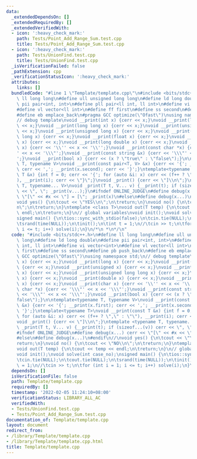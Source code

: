 ```yaml
---
data:
  _extendedDependsOn: []
  _extendedRequiredBy: []
  _extendedVerifiedWith:
  - icon: ':heavy_check_mark:'
    path: Tests/Point_Add_Range_Sum.test.cpp
    title: Tests/Point_Add_Range_Sum.test.cpp
  - icon: ':heavy_check_mark:'
    path: Tests/UnionFind.test.cpp
    title: Tests/UnionFind.test.cpp
  _isVerificationFailed: false
  _pathExtension: cpp
  _verificationStatusIcon: ':heavy_check_mark:'
  attributes:
    links: []
  bundledCode: "#line 1 \"Template/template.cpp\"\n#include <bits/stdc++.h>\n#define\
    \ ll long long\n#define ull unsigned long long\n#define ld long double\n#define\
    \ pii pair<int, int>\n#define pll pair<ll int, ll int>\n#define vi vector<int>\n\
    #define vl vector<ll int>\n#define ff first\n#define ss second\n#define pb push_back\n\
    #define eb emplace_back\n#pragma GCC optimize(\"Ofast\")\nusing namespace std;\n\
    // debug template\nvoid __print(int x) {cerr << x;}\nvoid __print(long x) {cerr\
    \ << x;}\nvoid __print(long long x) {cerr << x;}\nvoid __print(unsigned x) {cerr\
    \ << x;}\nvoid __print(unsigned long x) {cerr << x;}\nvoid __print(unsigned long\
    \ long x) {cerr << x;}\nvoid __print(float x) {cerr << x;}\nvoid __print(double\
    \ x) {cerr << x;}\nvoid __print(long double x) {cerr << x;}\nvoid __print(char\
    \ x) {cerr << '\\'' << x << '\\'';}\nvoid __print(const char *x) {cerr << '\\\"\
    ' << x << '\\\"';}\nvoid __print(const string &x) {cerr << '\\\"' << x << '\\\"\
    ';}\nvoid __print(bool x) {cerr << (x ? \"true\" : \"false\");}\n\ntemplate<typename\
    \ T, typename V>\nvoid __print(const pair<T, V> &x) {cerr << '{'; __print(x.first);\
    \ cerr << ','; __print(x.second); cerr << '}';}\ntemplate<typename T>\nvoid __print(const\
    \ T &x) {int f = 0; cerr << '{'; for (auto &i: x) cerr << (f++ ? \",\" : \"\"\
    ), __print(i); cerr << \"}\";}\nvoid _print() {cerr << \"]\\n\";}\ntemplate <typename\
    \ T, typename... V>\nvoid _print(T t, V... v) {__print(t); if (sizeof...(v)) cerr\
    \ << \", \"; _print(v...);}\n#ifndef ONLINE_JUDGE\n#define debug(x...) cerr <<\
    \ \"[\" << #x << \"] = [\"; _print(x)\n#else\n#define debug(x...)\n#endif\n//\n\
    void yes() {\n\tcout << \"YES\\n\";\n\treturn;\n}\nvoid no() {\n\tcout << \"NO\\\
    n\";\n\treturn;\n}\ntemplate <class T>\nvoid out(T temp) {\n\tcout << temp <<\
    \ endl;\n\treturn;\n}\n// global variables\nvoid init();\nvoid solve(int case_no);\n\
    signed main() {\n\tios::sync_with_stdio(false);\n\tcin.tie(NULL);\n\tcout.tie(NULL);\n\
    \tsrand(time(NULL));\n\tinit();\n\tint t = 1;\n//\tcin >> t;\n\tfor (int i = 1;\
    \ i <= t; i++) solve(i);\n}\n/*\n *\n*/\n"
  code: "#include <bits/stdc++.h>\n#define ll long long\n#define ull unsigned long\
    \ long\n#define ld long double\n#define pii pair<int, int>\n#define pll pair<ll\
    \ int, ll int>\n#define vi vector<int>\n#define vl vector<ll int>\n#define ff\
    \ first\n#define ss second\n#define pb push_back\n#define eb emplace_back\n#pragma\
    \ GCC optimize(\"Ofast\")\nusing namespace std;\n// debug template\nvoid __print(int\
    \ x) {cerr << x;}\nvoid __print(long x) {cerr << x;}\nvoid __print(long long x)\
    \ {cerr << x;}\nvoid __print(unsigned x) {cerr << x;}\nvoid __print(unsigned long\
    \ x) {cerr << x;}\nvoid __print(unsigned long long x) {cerr << x;}\nvoid __print(float\
    \ x) {cerr << x;}\nvoid __print(double x) {cerr << x;}\nvoid __print(long double\
    \ x) {cerr << x;}\nvoid __print(char x) {cerr << '\\'' << x << '\\'';}\nvoid __print(const\
    \ char *x) {cerr << '\\\"' << x << '\\\"';}\nvoid __print(const string &x) {cerr\
    \ << '\\\"' << x << '\\\"';}\nvoid __print(bool x) {cerr << (x ? \"true\" : \"\
    false\");}\n\ntemplate<typename T, typename V>\nvoid __print(const pair<T, V>\
    \ &x) {cerr << '{'; __print(x.first); cerr << ','; __print(x.second); cerr <<\
    \ '}';}\ntemplate<typename T>\nvoid __print(const T &x) {int f = 0; cerr << '{';\
    \ for (auto &i: x) cerr << (f++ ? \",\" : \"\"), __print(i); cerr << \"}\";}\n\
    void _print() {cerr << \"]\\n\";}\ntemplate <typename T, typename... V>\nvoid\
    \ _print(T t, V... v) {__print(t); if (sizeof...(v)) cerr << \", \"; _print(v...);}\n\
    #ifndef ONLINE_JUDGE\n#define debug(x...) cerr << \"[\" << #x << \"] = [\"; _print(x)\n\
    #else\n#define debug(x...)\n#endif\n//\nvoid yes() {\n\tcout << \"YES\\n\";\n\t\
    return;\n}\nvoid no() {\n\tcout << \"NO\\n\";\n\treturn;\n}\ntemplate <class T>\n\
    void out(T temp) {\n\tcout << temp << endl;\n\treturn;\n}\n// global variables\n\
    void init();\nvoid solve(int case_no);\nsigned main() {\n\tios::sync_with_stdio(false);\n\
    \tcin.tie(NULL);\n\tcout.tie(NULL);\n\tsrand(time(NULL));\n\tinit();\n\tint t\
    \ = 1;\n//\tcin >> t;\n\tfor (int i = 1; i <= t; i++) solve(i);\n}\n/*\n *\n*/\n"
  dependsOn: []
  isVerificationFile: false
  path: Template/template.cpp
  requiredBy: []
  timestamp: '2022-02-05 11:24:10+08:00'
  verificationStatus: LIBRARY_ALL_AC
  verifiedWith:
  - Tests/UnionFind.test.cpp
  - Tests/Point_Add_Range_Sum.test.cpp
documentation_of: Template/template.cpp
layout: document
redirect_from:
- /library/Template/template.cpp
- /library/Template/template.cpp.html
title: Template/template.cpp
---
```

